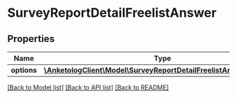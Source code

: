 # SurveyReportDetailFreelistAnswer

## Properties
Name | Type | Description | Notes
------------ | ------------- | ------------- | -------------
**options** | [**\AnketologClient\Model\SurveyReportDetailFreelistAnswerOptions[]**](SurveyReportDetailFreelistAnswerOptions.md) |  | 

[[Back to Model list]](../README.md#documentation-for-models) [[Back to API list]](../README.md#documentation-for-api-endpoints) [[Back to README]](../README.md)



